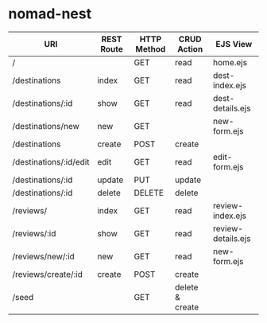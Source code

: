 # nomad-nest
| URI | REST Route | HTTP Method | CRUD Action | EJS View |
|-----|------------|-------------|-------------|----------|
| / | | GET | read | home.ejs |
| /destinations | index | GET | read | dest-index.ejs |
| /destinations/:id | show | GET | read | dest-details.ejs |
| /destinations/new | new | GET | | new-form.ejs |
| /destinations | create | POST | create | |
| /destinations/:id/edit | edit | GET | read | edit-form.ejs |
| /destinations/:id | update | PUT | update | |
| /destinations/:id | delete | DELETE | delete | |
| /reviews/ | index | GET | read | review-index.ejs |
| /reviews/:id | show | GET | read | review-details.ejs | 
| /reviews/new/:id | new | GET | read | new-form.ejs |
| /reviews/create/:id | create | POST | create | |
| /seed | | GET | delete & create | |